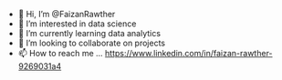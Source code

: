 - 👋 Hi, I’m @FaizanRawther
- 👀 I’m interested in data science
- 🌱 I’m currently learning data analytics
- 💞️ I’m looking to collaborate on projects
- 📫 How to reach me ... https://www.linkedin.com/in/faizan-rawther-9269031a4

<!---
FaizanRawther/FaizanRawther is a ✨ special ✨ repository because its `README.md` (this file) appears on your GitHub profile.
You can click the Preview link to take a look at your changes.
--->
